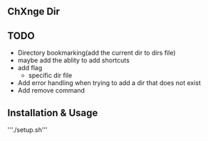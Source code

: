 ## Ch**X**nge Dir

## TODO
- Directory bookmarking(add the current dir to dirs file)
- maybe add the ablity to add shortcuts
- add flag
    - specific dir file
- Add error handling when trying to add a dir that does not exist
- Add remove command

## Installation & Usage
'''./setup.sh'''